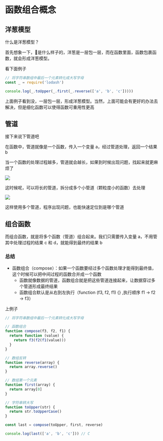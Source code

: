# 函数组合概念
## 洋葱模型
什么是洋葱模型？

首先想象一下，🧅是什么样子的，洋葱是一层包一层，而在函数里面，函数包裹函数，就会形成洋葱模型。

看下面例子
```js
// 将字符串数组中最后一个元素转化成大写字母
const _ = require('lodash')

console.log(_.toUpper(_.first(_.reverse(['a', 'b', 'c']))))
```

上面例子看到没，一层包一层，形成洋葱模型。当然，上面可能会有更好的办法去解决，但是细化函数可以使得函数可重用性更高

## 管道
接下来说下管道吧

在函数中，管道就像是一个函数，传入一个变量 a，经过管道处理，返回一个结果 b

当一个函数的处理过程越多，管道就会越长，如果到时候出现问题，找起来就更麻烦了

![](https://dd-ss.oss-cn-guangzhou.aliyuncs.com/20210103093655.png)

这时候呢，可以将长的管道，拆分成多个小管道（颗粒度小的函数）去处理

![](https://dd-ss.oss-cn-guangzhou.aliyuncs.com/20210103094016.png)

这样使用多个管道，程序出现问题，也能快速定位到是哪个管道

## 组合函数
而组合函数，就是将多个函数（管道）组合起来。我们只需要传入变量 a，不用管其中处理过程的结果 c 和 d，就能得到最终的结果 b

### 总结
- 函数组合（compose）：如果一个函数要经过多个函数处理才能得到最终值，这个时候可以把中间过程的函数合并成一个函数
  - 函数就像数据的管道，函数组合就是把这些管道连接起来，让数据穿过多个管道形成最终结果
  - 函数组合默认是从右到左执行（function (f3, f2, f1) {} ,执行顺序 f1 -> f2 -> f3）

上例子

```js
// 将字符串数组中最后一个元素转化成大写字母

// 函数组合
function compose(f3, f2, f1) {
  return function (value) {
    return f3(f2(f1(value)))
  }
}

// 数组反转
function reverse(array) {
  return array.reverse()
}

// 数组第一个元素
function first(array) {
  return array[0]
}

// 字符串转大写
function toUpper(str) {
  return str.toUpperCase()
}

const last = compose(toUpper, first, reverse)

console.log(last(['a', 'b', 'c'])) // C

```
